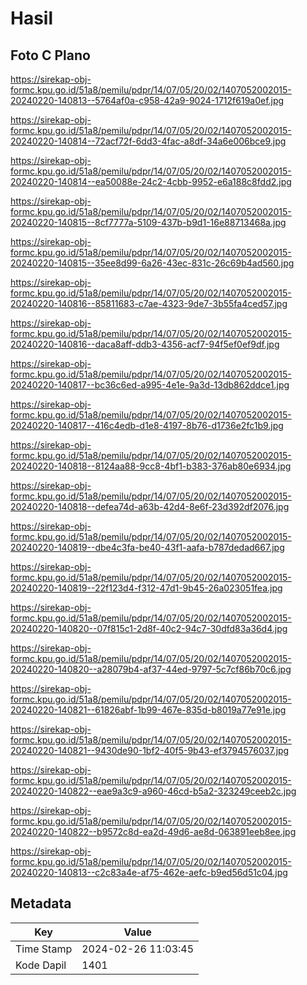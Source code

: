 # Hasil

## Foto C Plano

https://sirekap-obj-formc.kpu.go.id/51a8/pemilu/pdpr/14/07/05/20/02/1407052002015-20240220-140813--5764af0a-c958-42a9-9024-1712f619a0ef.jpg

https://sirekap-obj-formc.kpu.go.id/51a8/pemilu/pdpr/14/07/05/20/02/1407052002015-20240220-140814--72acf72f-6dd3-4fac-a8df-34a6e006bce9.jpg

https://sirekap-obj-formc.kpu.go.id/51a8/pemilu/pdpr/14/07/05/20/02/1407052002015-20240220-140814--ea50088e-24c2-4cbb-9952-e6a188c8fdd2.jpg

https://sirekap-obj-formc.kpu.go.id/51a8/pemilu/pdpr/14/07/05/20/02/1407052002015-20240220-140815--8cf7777a-5109-437b-b9d1-16e88713468a.jpg

https://sirekap-obj-formc.kpu.go.id/51a8/pemilu/pdpr/14/07/05/20/02/1407052002015-20240220-140815--35ee8d99-6a26-43ec-831c-26c69b4ad560.jpg

https://sirekap-obj-formc.kpu.go.id/51a8/pemilu/pdpr/14/07/05/20/02/1407052002015-20240220-140816--85811683-c7ae-4323-9de7-3b55fa4ced57.jpg

https://sirekap-obj-formc.kpu.go.id/51a8/pemilu/pdpr/14/07/05/20/02/1407052002015-20240220-140816--daca8aff-ddb3-4356-acf7-94f5ef0ef9df.jpg

https://sirekap-obj-formc.kpu.go.id/51a8/pemilu/pdpr/14/07/05/20/02/1407052002015-20240220-140817--bc36c6ed-a995-4e1e-9a3d-13db862ddce1.jpg

https://sirekap-obj-formc.kpu.go.id/51a8/pemilu/pdpr/14/07/05/20/02/1407052002015-20240220-140817--416c4edb-d1e8-4197-8b76-d1736e2fc1b9.jpg

https://sirekap-obj-formc.kpu.go.id/51a8/pemilu/pdpr/14/07/05/20/02/1407052002015-20240220-140818--8124aa88-9cc8-4bf1-b383-376ab80e6934.jpg

https://sirekap-obj-formc.kpu.go.id/51a8/pemilu/pdpr/14/07/05/20/02/1407052002015-20240220-140818--defea74d-a63b-42d4-8e6f-23d392df2076.jpg

https://sirekap-obj-formc.kpu.go.id/51a8/pemilu/pdpr/14/07/05/20/02/1407052002015-20240220-140819--dbe4c3fa-be40-43f1-aafa-b787dedad667.jpg

https://sirekap-obj-formc.kpu.go.id/51a8/pemilu/pdpr/14/07/05/20/02/1407052002015-20240220-140819--22f123d4-f312-47d1-9b45-26a023051fea.jpg

https://sirekap-obj-formc.kpu.go.id/51a8/pemilu/pdpr/14/07/05/20/02/1407052002015-20240220-140820--07f815c1-2d8f-40c2-94c7-30dfd83a36d4.jpg

https://sirekap-obj-formc.kpu.go.id/51a8/pemilu/pdpr/14/07/05/20/02/1407052002015-20240220-140820--a28079b4-af37-44ed-9797-5c7cf86b70c6.jpg

https://sirekap-obj-formc.kpu.go.id/51a8/pemilu/pdpr/14/07/05/20/02/1407052002015-20240220-140821--61826abf-1b99-467e-835d-b8019a77e91e.jpg

https://sirekap-obj-formc.kpu.go.id/51a8/pemilu/pdpr/14/07/05/20/02/1407052002015-20240220-140821--9430de90-1bf2-40f5-9b43-ef3794576037.jpg

https://sirekap-obj-formc.kpu.go.id/51a8/pemilu/pdpr/14/07/05/20/02/1407052002015-20240220-140822--eae9a3c9-a960-46cd-b5a2-323249ceeb2c.jpg

https://sirekap-obj-formc.kpu.go.id/51a8/pemilu/pdpr/14/07/05/20/02/1407052002015-20240220-140822--b9572c8d-ea2d-49d6-ae8d-063891eeb8ee.jpg

https://sirekap-obj-formc.kpu.go.id/51a8/pemilu/pdpr/14/07/05/20/02/1407052002015-20240220-140813--c2c83a4e-af75-462e-aefc-b9ed56d51c04.jpg


## Metadata

| Key        | Value               |
| ---------- | ------------------- |
| Time Stamp | 2024-02-26 11:03:45 |
| Kode Dapil | 1401                |



